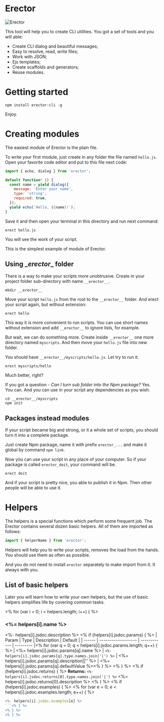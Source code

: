 Erector
==
![Erector](https://i.imgsafe.org/525701471b.png)

This tool will help you to create CLI utilities. You got a set of tools and you will able:

- Create CLI dialog and beautiful messages;
- Easy to resolve, read, write files;
- Work with JSON;
- Ejs templates;
- Create scaffolds and generators;
- Reuse modules.

# Getting started

```shell
npm install erector-cli -g
```
Enjoy.

# Creating modules

The easiest module of Erector is the plain file.

To write your first module, just create in any folder the file named `hello.js`. Open your favorite code editor and put to this file next code:
```js
import { echo, dialog } from 'erector';

default function* () {
  const name = yield dialog({
    message: 'Enter your name',
    type: 'string',
    required: true,
  });
  yield echo(`Hello, ${name}!`);
}
```

Save it and then open your terminal in this directory and run next command:

```shell
erect hello.js
```

You will see the work of your script.

This is the simplest example of module of Erector.

## Using \__erector__ folder

There is a way to make your scripts more unobtrusive. Create in your project folder sub-directory with name `__erector__`.

```js
mkdir __erector__
```

Move your script `hello.js` from the root to the `__erector__` folder. And erect your script again, but without extension:

```shell
erect hello
```

This way it is more convenient to run scripts. You can use short names without extension and add `__erector__` to ignore lists, for example.

But wait, we can do something more. Create inside `__erector__` one more directory named `myscripts`. And then move your `hello.js` file into new folder.

You should have `__erector__/myscripts/hello.js`. Let try to run it.

```shell
erect myscripts/hello
```

Much better, right?

If you got a question - _Сan I turn sub folder into the Npm package?_
Yes. You can. And you can use in your script any dependencies as you wish.

```shell
cd __erector__/myscripts
npm init
```

## Packages instead modules

If your script became big and strong, or it a whole set of scripts, you should turn it into a complete package.

Just create Npm package, name it with prefix `erector_...` and make it global by command `npm link`.

Now you can use your script in any place of your computer. So if your package is called `erector_doit`, your command will be.
```
erect doit
```

And if your script is pretty nice, you able to publish it in Npm. Then other people will be able to use it.

# Helpers

The helpers is a special functions which perform some frequent job. The Erector contains several dozen basic helpers. All of them are imported as follows:

```js
import { helperName } from 'erector';
```

Helpers will help you to write your scripts, removes the load from the hands. You should use them as often as possible.

And you do not need to install `erector` separately to make import from it. It always with you.

## List of basic helpers

Later you will learn how to write your own helpers, but the use of basic helpers simplifies life by covering common tasks.

<% for (var i = 0; i < helpers.length; i++) { %>
### <%= helpers[i].name %>
<%- helpers[i].jsdoc.description %>
<% if (helpers[i].jsdoc.params) { %>
| Param  | Type                | Description  | Default   |
| ------ | ------------------- | ------------ | --------- |<% for (var q = 0; q < helpers[i].jsdoc.params.length; q++) { %>
| <%= helpers[i].jsdoc.params[q].name %> | `<%- helpers[i].jsdoc.params[q].type.names.join('|') %>` | <%= helpers[i].jsdoc.params[q].description||'' %> | <%= helpers[i].jsdoc.params[q].defaultValue %><% } %>
<% } %>
<% if (helpers[i].jsdoc.returns) { %>
__Returns:__ `<%- helpers[i].jsdoc.returns[0].type.names.join('|') %>` <%= helpers[i].jsdoc.returns[0].description %>
<% } %>
<% if (helpers[i].jsdoc.examples) { %>
<% for (var e = 0; e < helpers[i].jsdoc.examples.length; e++) { %>
```js
<%- helpers[i].jsdoc.examples[e] %>
```<% } %>
<% } %>
<% } %>
